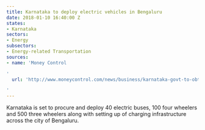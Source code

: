 ```yaml
---
title: Karnataka to deploy electric vehicles in Bengaluru
date: 2018-01-10 16:40:00 Z
states:
- Karnataka
sectors:
- Energy
subsectors:
- Energy-related Transportation
sources:
- name: 'Money Control

'
  url: 'http://www.moneycontrol.com/news/business/karnataka-govt-to-obtain-electric-vehicles-under-fame-india-scheme-2473041.html

'
---
```


Karnataka is set to procure and deploy 40 electric buses, 100 four wheelers and 500 three wheelers along with setting up of charging infrastructure across the city of Bengaluru. 
